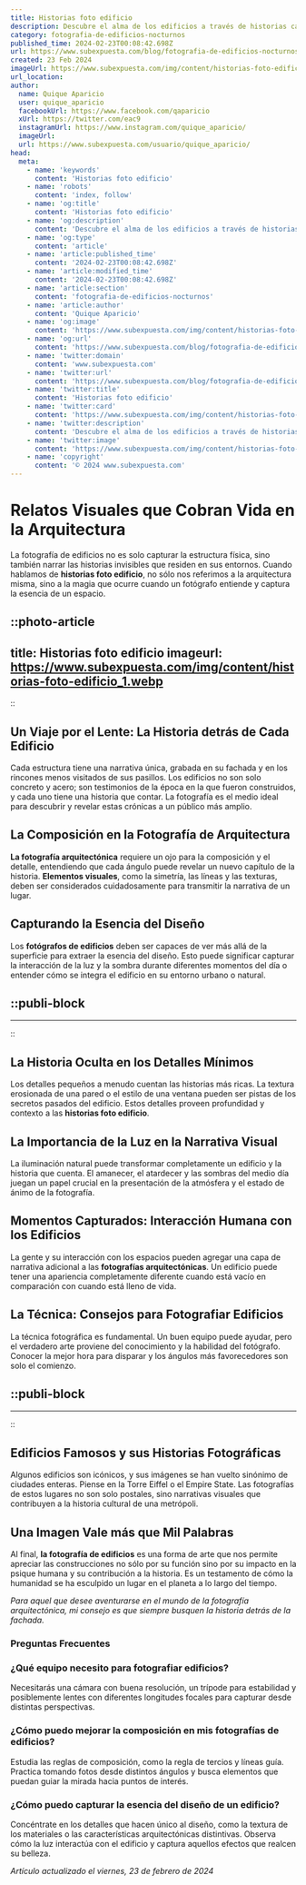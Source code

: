 ```yaml
---
title: Historias foto edificio
description: Descubre el alma de los edificios a través de historias capturadas en imágenes. Viaja en cada foto y explora la arquitectura con nosotros.
category: fotografia-de-edificios-nocturnos
published_time: 2024-02-23T00:08:42.698Z
url: https://www.subexpuesta.com/blog/fotografia-de-edificios-nocturnos/historias-foto-edificio
created: 23 Feb 2024
imageUrl: https://www.subexpuesta.com/img/content/historias-foto-edificio_1.webp
url_location:
author:
  name: Quique Aparicio
  user: quique_aparicio
  facebookUrl: https://www.facebook.com/qaparicio
  xUrl: https://twitter.com/eac9
  instagramUrl: https://www.instagram.com/quique_aparicio/
  imageUrl: 
  url: https://www.subexpuesta.com/usuario/quique_aparicio/
head:
  meta:
    - name: 'keywords'
      content: 'Historias foto edificio'
    - name: 'robots'
      content: 'index, follow'
    - name: 'og:title'
      content: 'Historias foto edificio'
    - name: 'og:description'
      content: 'Descubre el alma de los edificios a través de historias capturadas en imágenes. Viaja en cada foto y explora la arquitectura con nosotros.'
    - name: 'og:type'
      content: 'article'
    - name: 'article:published_time'
      content: '2024-02-23T00:08:42.698Z'
    - name: 'article:modified_time'
      content: '2024-02-23T00:08:42.698Z'
    - name: 'article:section'
      content: 'fotografia-de-edificios-nocturnos'
    - name: 'article:author'
      content: 'Quique Aparicio'
    - name: 'og:image'
      content: 'https://www.subexpuesta.com/img/content/historias-foto-edificio_1.webp'
    - name: 'og:url'
      content: 'https://www.subexpuesta.com/blog/fotografia-de-edificios-nocturnos/historias-foto-edificio'
    - name: 'twitter:domain'
      content: 'www.subexpuesta.com'
    - name: 'twitter:url'
      content: 'https://www.subexpuesta.com/blog/fotografia-de-edificios-nocturnos/historias-foto-edificio'
    - name: 'twitter:title'
      content: 'Historias foto edificio'
    - name: 'twitter:card'
      content: 'https://www.subexpuesta.com/img/content/historias-foto-edificio_1.webp'
    - name: 'twitter:description'
      content: 'Descubre el alma de los edificios a través de historias capturadas en imágenes. Viaja en cada foto y explora la arquitectura con nosotros.'
    - name: 'twitter:image'
      content: 'https://www.subexpuesta.com/img/content/historias-foto-edificio_1.webp'
    - name: 'copyright'
      content: '© 2024 www.subexpuesta.com'
---
```

# Relatos Visuales que Cobran Vida en la Arquitectura

La fotografía de edificios no es solo capturar la estructura física, sino también narrar las historias invisibles que residen en sus entornos. Cuando hablamos de **historias foto edificio**, no sólo nos referimos a la arquitectura misma, sino a la magia que ocurre cuando un fotógrafo entiende y captura la esencia de un espacio.


::photo-article
---
title: Historias foto edificio
imageurl: https://www.subexpuesta.com/img/content/historias-foto-edificio_1.webp
---
::


## Un Viaje por el Lente: La Historia detrás de Cada Edificio

Cada estructura tiene una narrativa única, grabada en su fachada y en los rincones menos visitados de sus pasillos. Los edificios no son solo concreto y acero; son testimonios de la época en la que fueron construidos, y cada uno tiene una historia que contar. La fotografía es el medio ideal para descubrir y revelar estas crónicas a un público más amplio.

## La Composición en la Fotografía de Arquitectura

**La fotografía arquitectónica** requiere un ojo para la composición y el detalle, entendiendo que cada ángulo puede revelar un nuevo capítulo de la historia. **Elementos visuales**, como la simetría, las líneas y las texturas, deben ser considerados cuidadosamente para transmitir la narrativa de un lugar.

## Capturando la Esencia del Diseño

Los **fotógrafos de edificios** deben ser capaces de ver más allá de la superficie para extraer la esencia del diseño. Esto puede significar capturar la interacción de la luz y la sombra durante diferentes momentos del día o entender cómo se integra el edificio en su entorno urbano o natural.


  ::publi-block
  ---
  ---
  ::
  
  
## La Historia Oculta en los Detalles Mínimos

Los detalles pequeños a menudo cuentan las historias más ricas. La textura erosionada de una pared o el estilo de una ventana pueden ser pistas de los secretos pasados del edificio. Estos detalles proveen profundidad y contexto a las **historias foto edificio**.

## La Importancia de la Luz en la Narrativa Visual

La iluminación natural puede transformar completamente un edificio y la historia que cuenta. El amanecer, el atardecer y las sombras del medio día juegan un papel crucial en la presentación de la atmósfera y el estado de ánimo de la fotografía.

## Momentos Capturados: Interacción Humana con los Edificios

La gente y su interacción con los espacios pueden agregar una capa de narrativa adicional a las **fotografías arquitectónicas**. Un edificio puede tener una apariencia completamente diferente cuando está vacío en comparación con cuando está lleno de vida.

## La Técnica: Consejos para Fotografiar Edificios

La técnica fotográfica es fundamental. Un buen equipo puede ayudar, pero el verdadero arte proviene del conocimiento y la habilidad del fotógrafo. Conocer la mejor hora para disparar y los ángulos más favorecedores son solo el comienzo.


  ::publi-block
  ---
  ---
  ::
  
  
## Edificios Famosos y sus Historias Fotográficas

Algunos edificios son icónicos, y sus imágenes se han vuelto sinónimo de ciudades enteras. Piense en la Torre Eiffel o el Empire State. Las fotografías de estos lugares no son solo postales, sino narrativas visuales que contribuyen a la historia cultural de una metrópoli.

## Una Imagen Vale más que Mil Palabras

Al final, **la fotografía de edificios** es una forma de arte que nos permite apreciar las construcciones no sólo por su función sino por su impacto en la psique humana y su contribución a la historia. Es un testamento de cómo la humanidad se ha esculpido un lugar en el planeta a lo largo del tiempo.

*Para aquel que desee aventurarse en el mundo de la fotografía arquitectónica, mi consejo es que siempre busquen la historia detrás de la fachada.*

### Preguntas Frecuentes

### ¿Qué equipo necesito para fotografiar edificios?

Necesitarás una cámara con buena resolución, un trípode para estabilidad y posiblemente lentes con diferentes longitudes focales para capturar desde distintas perspectivas.

### ¿Cómo puedo mejorar la composición en mis fotografías de edificios?

Estudia las reglas de composición, como la regla de tercios y líneas guía. Practica tomando fotos desde distintos ángulos y busca elementos que puedan guiar la mirada hacia puntos de interés.

### ¿Cómo puedo capturar la esencia del diseño de un edificio?

Concéntrate en los detalles que hacen único al diseño, como la textura de los materiales o las características arquitectónicas distintivas. Observa cómo la luz interactúa con el edificio y captura aquellos efectos que realcen su belleza.

_Artículo actualizado el viernes, 23 de febrero de 2024_